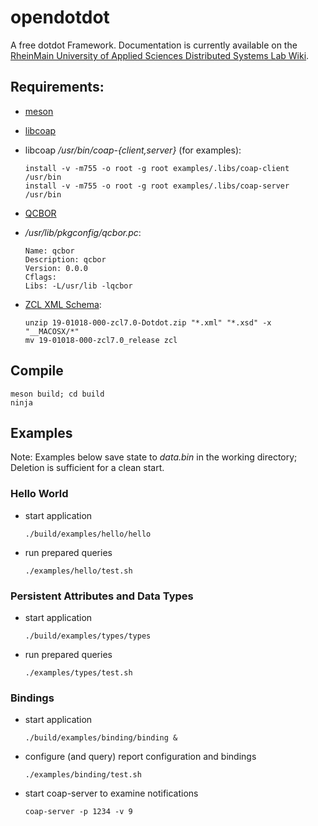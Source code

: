 # opendotdot

A free dotdot Framework. Documentation is currently available on the [RheinMain University of Applied Sciences Distributed Systems Lab Wiki](https://wwwvs.cs.hs-rm.de/vs-wiki/index.php/MP-SS20-02).

## Requirements:

- [meson](https://mesonbuild.com/)
- [libcoap](https://github.com/obgm/libcoap)
- libcoap */usr/bin/coap-{client,server}* (for examples):

      install -v -m755 -o root -g root examples/.libs/coap-client /usr/bin
      install -v -m755 -o root -g root examples/.libs/coap-server /usr/bin

- [QCBOR](https://github.com/laurencelundblade/QCBOR)
- */usr/lib/pkgconfig/qcbor.pc*:

      Name: qcbor
      Description: qcbor
      Version: 0.0.0
      Cflags: 
      Libs: -L/usr/lib -lqcbor

- [ZCL XML Schema](https://zigbeealliance.org/wp-content/uploads/2019/11/19-01018-000-zcl7.0-Dotdot.zip):

      unzip 19-01018-000-zcl7.0-Dotdot.zip "*.xml" "*.xsd" -x "__MACOSX/*"
      mv 19-01018-000-zcl7.0_release zcl

## Compile

    meson build; cd build
    ninja

## Examples

Note: Examples below save state to *data.bin* in the working directory; Deletion is sufficient for a clean start.

### Hello World

- start application

      ./build/examples/hello/hello

- run prepared queries

      ./examples/hello/test.sh

### Persistent Attributes and Data Types

- start application

      ./build/examples/types/types

- run prepared queries

      ./examples/types/test.sh

### Bindings

- start application

      ./build/examples/binding/binding &

- configure (and query) report configuration and bindings

      ./examples/binding/test.sh

- start coap-server to examine notifications

      coap-server -p 1234 -v 9
